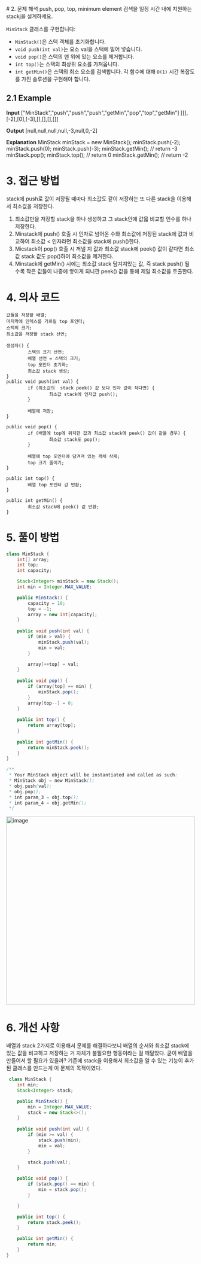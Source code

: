 ​# 2. 문제 해석
push, pop, top, minimum element 검색을 일정 시간 내에 지원하는 stackj을 설계하세요.

`MinStack` 클래스를 구현합니다:

- `MinStack()`은 스택 객체를 초기화합니다.
- `void push(int val)`는 요소 val을 스택에 밀어 넣습니다.
- `void pop()`은 스택의 맨 위에 있는 요소를 제거합니다.
- `int top()`는 스택의 최상위 요소를 가져옵니다.
- `int getMin()`은 스택의 최소 요소를 검색합니다.
각 함수에 대해 `O(1)` 시간 복잡도를 가진 솔루션을 구현해야 합니다.

## 2.1 Example
**Input**
["MinStack","push","push","push","getMin","pop","top","getMin"]
[[],[-2],[0],[-3],[],[],[],[]]

**Output**
[null,null,null,null,-3,null,0,-2]

**Explanation**
MinStack minStack = new MinStack();
minStack.push(-2);
minStack.push(0);
minStack.push(-3);
minStack.getMin(); // return -3
minStack.pop();
minStack.top();    // return 0
minStack.getMin(); // return -2

# 3. 접근 방법
stack에 push로 값이 저장될 때마다 최소값도 같이 저장하는 또 다른 stack을 이용해서 최소값을 저장한다.

1. 최소값만을 저장할 stack을 하나 생성하고 그 stack안에 값읇 비교할 인수를 하나 저장한다.
2. Minstack에 push() 호출 시 인자로 넘어온 수와 최소값에 저장된 stack에 값과 비교하여 최소값 < 인자라면 최소값을 stack에 push()한다.
3. Micstack이 pop() 호출 시 꺼낼 지 값과 최소값 stack에 peek() 값이 같다면 최소값 stack 값도 pop()하여 최소값을 제거한다.
4. Minstack에 getMin() 시에는 최소값 stack 담겨져있는 값, 즉 stack push() 될 수록 작은 값들이 나중에 쌓이게 되니깐 peek() 값을 통해 제일 최소값을 호출한다.

# 4. 의사 코드
```
값들을 저장할 배열;
마지막에 인덱스를 가르킬 top 포인터;
스택의 크기;
최소값을 저장할 stack 선언;

생성자() {
		스택의 크기 선언;
		배열 선언 = 스택의 크기;
		top 포인터 초기화;
		최소값 stack 생성;
}
public void push(int val) {
		if (최소값의  stack peek() 값 보다 인자 값이 작다면) {
				최소값 stack에 인자값 push();
		}
		
		배열에 저장;
}

public void pop() {
		if (배열에 top에 위치한 값과 최소값 stack에 peek() 값이 같을 경우) {
				최소값 stack도 pop();
		}
		
		배열에 top 포인터에 담겨져 있는 객체 삭제;
		top 크기 줄이기;
}

public int top() {
		배열 top 포인터 값 반환;
}

public int getMin() {
		최소값 stack에 peek() 값 반환;
}
```
# 5. 풀이 방법
```java
class MinStack {
    int[] array;
    int top;
    int capacity;

    Stack<Integer> minStack = new Stack();
    int min = Integer.MAX_VALUE;

    public MinStack() {
        capacity = 10;
        top = -1;
        array = new int[capacity];
    }
    
    public void push(int val) {
        if (min > val) {
            minStack.push(val);
            min = val;
        }

        array[++top] = val;
    }
    
    public void pop() {
        if (array[top] == min) {
            minStack.pop();
        }
        array[top--] = 0;
    }
    
    public int top() {
        return array[top];
    }
    
    public int getMin() {
        return minStack.peek();
    }
}

/**
 * Your MinStack object will be instantiated and called as such:
 * MinStack obj = new MinStack();
 * obj.push(val);
 * obj.pop();
 * int param_3 = obj.top();
 * int param_4 = obj.getMin();
 */
```

<img width="504" alt="image" src="https://github.com/ironReal/LeetHub/assets/46087207/3fda5e45-5163-4ac1-9dcf-d34ac8aed0af">


# 6. 개선 사항
배열과 stack 2가지로 이용해서 문제를 해결하다보니 배열의 순서와 최소값 stack에 있는 값을 비교하고 저장하는 거 자체가 불필요한 행동이라는 걸 깨달았다.
굳이 배열을 만들어서 할 필요가 있을까?
기존에 stack을 이용해서 최소값을 알 수 있는 기능이 추가된 클래스를 만드는게 이 문제의 목적이였다.
```java
 class MinStack {
    int min;
    Stack<Integer> stack;

    public MinStack() {
        min = Integer.MAX_VALUE;
        stack = new Stack<>();
    }
    
    public void push(int val) {
        if (min >= val) {
            stack.push(min);
            min = val;
        }

        stack.push(val);
    }

    public void pop() {
        if (stack.pop() == min) {
            min = stack.pop();
        }

    }

    public int top() {
        return stack.peek();
    }

    public int getMin() {
        return min;
    }
}
```
